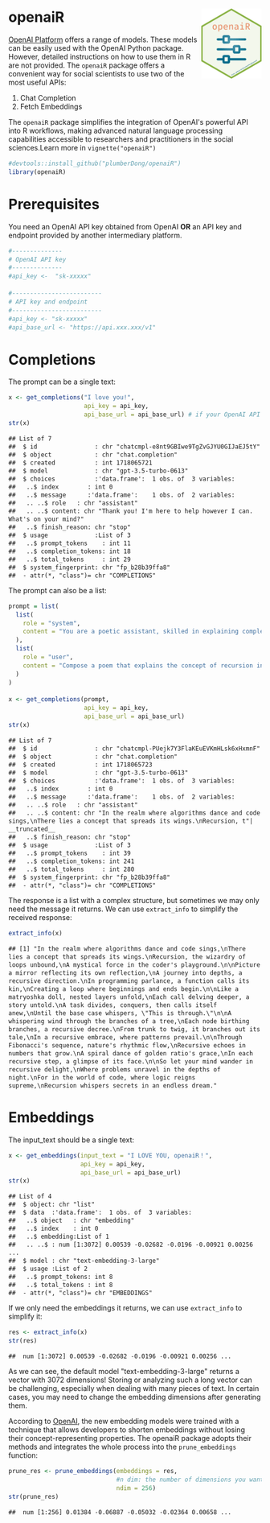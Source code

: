 # openaiR <img src="man/figures/openaiR.png" align="right" alt="" width="120" />

[OpenAI Platform](https://platform.openai.com/docs/introduction) offers a range of models. These models can be easily used with the OpenAI Python package. However, detailed instructions on how to use them in R are not provided. The `openaiR` package offers a convenient way for social scientists to use two of the most useful APIs:

1. Chat Completion
2. Fetch Embeddings

The `openaiR` package simplifies the integration of OpenAI's powerful API into R workflows, making advanced natural language processing capabilities accessible to researchers and practitioners in the social sciences.Learn more in
`vignette("openaiR")`


```r
#devtools::install_github("plumberDong/openaiR")
library(openaiR)
```


# Prerequisites

You need an OpenAI API key obtained from OpenAI **OR** an API key and endpoint provided by another intermediary platform.


```r
#--------------
# OpenAI API key
#--------------
#api_key <-  "sk-xxxxx"

#-------------------------
# API key and endpoint
#-------------------------
#api_key <- "sk-xxxxx"
#api_base_url <- "https://api.xxx.xxx/v1"
```

# Completions

The prompt can be a single text:


```r
x <- get_completions("I love you!", 
                     api_key = api_key, 
                     api_base_url = api_base_url) # if your OpenAI API key is obtained from OpenAI, just leave api_base_url parameter default
str(x)
```

```
## List of 7
##  $ id                : chr "chatcmpl-e8nt9GBIwe9TgZvGJYU0GIJaEJ5tY"
##  $ object            : chr "chat.completion"
##  $ created           : int 1718065721
##  $ model             : chr "gpt-3.5-turbo-0613"
##  $ choices           :'data.frame':	1 obs. of  3 variables:
##   ..$ index        : int 0
##   ..$ message      :'data.frame':	1 obs. of  2 variables:
##   .. ..$ role   : chr "assistant"
##   .. ..$ content: chr "Thank you! I'm here to help however I can. What's on your mind?"
##   ..$ finish_reason: chr "stop"
##  $ usage             :List of 3
##   ..$ prompt_tokens    : int 11
##   ..$ completion_tokens: int 18
##   ..$ total_tokens     : int 29
##  $ system_fingerprint: chr "fp_b28b39ffa8"
##  - attr(*, "class")= chr "COMPLETIONS"
```

The prompt can also be a list:


```r
prompt = list(
  list(
    role = "system",
    content = "You are a poetic assistant, skilled in explaining complex programming concepts with creative flair."
  ),
  list(
    role = "user",
    content = "Compose a poem that explains the concept of recursion in programming."
  )
)

x <- get_completions(prompt, 
                     api_key = api_key, 
                     api_base_url = api_base_url)
str(x)
```

```
## List of 7
##  $ id                : chr "chatcmpl-PUejk7Y3FlaKEuEVKmHLsk6xHxmnF"
##  $ object            : chr "chat.completion"
##  $ created           : int 1718065723
##  $ model             : chr "gpt-3.5-turbo-0613"
##  $ choices           :'data.frame':	1 obs. of  3 variables:
##   ..$ index        : int 0
##   ..$ message      :'data.frame':	1 obs. of  2 variables:
##   .. ..$ role   : chr "assistant"
##   .. ..$ content: chr "In the realm where algorithms dance and code sings,\nThere lies a concept that spreads its wings.\nRecursion, t"| __truncated__
##   ..$ finish_reason: chr "stop"
##  $ usage             :List of 3
##   ..$ prompt_tokens    : int 39
##   ..$ completion_tokens: int 241
##   ..$ total_tokens     : int 280
##  $ system_fingerprint: chr "fp_b28b39ffa8"
##  - attr(*, "class")= chr "COMPLETIONS"
```

The response is a list with a complex structure, but sometimes we may only need the message it returns. We can use `extract_info` to simplify the received response:


```r
extract_info(x)
```

```
## [1] "In the realm where algorithms dance and code sings,\nThere lies a concept that spreads its wings.\nRecursion, the wizardry of loops unbound,\nA mystical force in the coder's playground.\n\nPicture a mirror reflecting its own reflection,\nA journey into depths, a recursive direction.\nIn programming parlance, a function calls its kin,\nCreating a loop where beginnings and ends begin.\n\nLike a matryoshka doll, nested layers unfold,\nEach call delving deeper, a story untold.\nA task divides, conquers, then calls itself anew,\nUntil the base case whispers, \"This is through.\"\n\nA whispering wind through the branches of a tree,\nEach node birthing branches, a recursive decree.\nFrom trunk to twig, it branches out its tale,\nIn a recursive embrace, where patterns prevail.\n\nThrough Fibonacci's sequence, nature's rhythmic flow,\nRecursive echoes in numbers that grow.\nA spiral dance of golden ratio's grace,\nIn each recursive step, a glimpse of its face.\n\nSo let your mind wander in recursive delight,\nWhere problems unravel in the depths of night.\nFor in the world of code, where logic reigns supreme,\nRecursion whispers secrets in an endless dream."
```


# Embeddings

The input_text should be a single text:


```r
x <- get_embeddings(input_text = "I LOVE YOU, openaiR！",
                    api_key = api_key,
                    api_base_url = api_base_url)
str(x)
```

```
## List of 4
##  $ object: chr "list"
##  $ data  :'data.frame':	1 obs. of  3 variables:
##   ..$ object   : chr "embedding"
##   ..$ index    : int 0
##   ..$ embedding:List of 1
##   .. ..$ : num [1:3072] 0.00539 -0.02682 -0.0196 -0.00921 0.00256 ...
##  $ model : chr "text-embedding-3-large"
##  $ usage :List of 2
##   ..$ prompt_tokens: int 8
##   ..$ total_tokens : int 8
##  - attr(*, "class")= chr "EMBEDDINGS"
```

If we only need the embeddings it returns, we can use `extract_info` to simplify it:


```r
res <- extract_info(x)
str(res)
```

```
##  num [1:3072] 0.00539 -0.02682 -0.0196 -0.00921 0.00256 ...
```

As we can see, the default model "text-embedding-3-large" returns a vector with 3072 dimensions! Storing or analyzing such a long vector can be challenging, especially when dealing with many pieces of text. In certain cases, you may need to change the embedding dimensions after generating them.

According to [OpenAI](https://platform.openai.com/docs/guides/embeddings/use-cases), the new embedding models were trained with a technique that allows developers to shorten embeddings without losing their concept-representing properties. The openaiR package adopts their methods and integrates the whole process into the `prune_embeddings` function:


```r
prune_res <- prune_embeddings(embeddings = res, 
                              #n dim: the number of dimensions you wanted.
                              ndim = 256)
str(prune_res)
```

```
##  num [1:256] 0.01384 -0.06887 -0.05032 -0.02364 0.00658 ...
```














